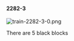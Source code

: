#### 2282-3
![train-2282-3-0.png](https://github.com/lil-lab/nlvr/raw/master/nlvr/train/images/17/train-2282-3-0.png "train-2282-3-0.png")

There are 5 black blocks